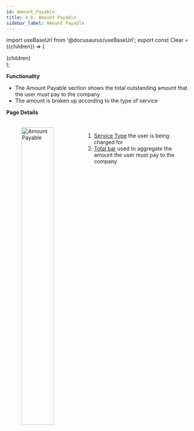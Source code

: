 ```yaml
---
id: Amount_Payable
title: 4.6. Amount Payable
sidebar_label: Amount Payable
---
```


import useBaseUrl from '@docusaurus/useBaseUrl';
export const Clear = ({children}) => (
  <div
    style={{ 
         display: 'table',
    }}>
    {children}
  </div>
);

**Functionality**
* The Amount Payable section shows the total outstanding amount that the user must pay to the company
* The amount is broken up according to the type of service

**Page Details**

<figure><br clear="right"/>
<img align="left" src={useBaseUrl("img/scrnshts/4.6_AmountPayable.png")} alt="Amount Payable" width="45%"/>
<Clear>

1.  <u>Service Type</u> the user is being charged for
2.  <u>Total bar</u> used to aggregate the amount the user must pay to the company

</Clear>
<br clear="both"/></figure>


<!-- ![Amount Payable](./assets/4.13_AmountPayable.png) -->
